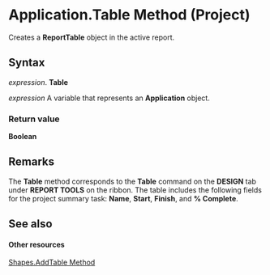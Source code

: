 
# Application.Table Method (Project)
Creates a  **ReportTable** object in the active report.

## Syntax

 _expression_. **Table**

 _expression_ A variable that represents an **Application** object.


### Return value

 **Boolean**


## Remarks

The  **Table** method corresponds to the **Table** command on the **DESIGN** tab under **REPORT TOOLS** on the ribbon. The table includes the following fields for the project summary task: **Name**,  **Start**,  **Finish**, and  **% Complete**.


## See also


#### Other resources


[Shapes.AddTable Method](d4f9942b-ebd5-20e6-c8d4-f7107d1e1eab.md)